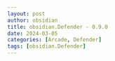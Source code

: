 ```yaml
---
layout: post
author: obsidian
title: obsidian.Defender - 0.9.0
date: 2024-03-05
categories: [Arcade, Defender]
tags: [obsidian.Defender]
---
```



